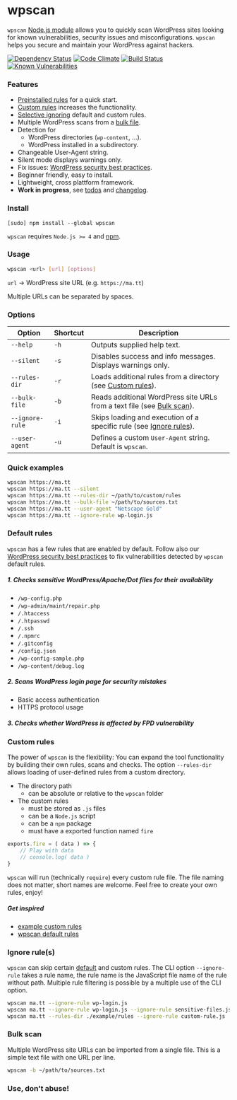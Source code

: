 # wpscan

`wpscan` [Node.js module](https://www.npmjs.com/package/wpscan) allows you to quickly scan WordPress sites looking for known vulnerabilities, security issues and misconfigurations. `wpscan` helps you secure and maintain your WordPress against hackers.

[![Dependency Status](https://david-dm.org/sergejmueller/wpscan.svg)](https://david-dm.org/sergejmueller/wpscan)
[![Code Climate](https://codeclimate.com/github/sergejmueller/wpscan/badges/gpa.svg)](https://codeclimate.com/github/sergejmueller/wpscan)
[![Build Status](https://travis-ci.org/sergejmueller/wpscan.svg?branch=master)](https://travis-ci.org/sergejmueller/wpscan)
[![Known Vulnerabilities](https://snyk.io/test/github/sergejmueller/wpscan/badge.svg)](https://snyk.io/test/github/sergejmueller/wpscan)


### Features

- [Preinstalled rules](#default-rules) for a quick start.
- [Custom rules](#custom-rules) increases the functionality.
- [Selective ignoring](#ignore-rules) default and custom rules.
- Multiple WordPress scans from a [bulk file](#bulk-scan).
- Detection for
  - WordPress directories (`wp-content`, ...).
  - WordPress installed in a subdirectory.
- Changeable User-Agent string.
- Silent mode displays warnings only.
- Fix issues: [WordPress security best practices](HOWTO.md).
- Beginner friendly, easy to install.
- Lightweight, cross plattform framework.
- **Work in progress**, see [todos](TODO.md) and [changelog](CHANGELOG.md).


### Install

```
[sudo] npm install --global wpscan
```

`wpscan` requires `Node.js >= 4` and [npm](http://blog.npmjs.org/post/85484771375/how-to-install-npm).


### Usage

```bash
wpscan <url> [url] [options]
```

`url` → WordPress site URL (e.g. `https://ma.tt`)

Multiple URLs can be separated by spaces.


### Options

Option | Shortcut | Description
------ | -------- | -----------
`--help` | `-h` | Outputs supplied help text.
`--silent` | `-s` | Disables success and info messages. Displays warnings only.
`--rules-dir` | `-r` | Loads additional rules from a directory (see [Custom rules](#custom-rules)).
`--bulk-file` | `-b` | Reads additional WordPress site URLs from a text file (see [Bulk scan](#bulk-scan)).
`--ignore-rule` | `-i` | Skips loading and execution of a specific rule (see [Ignore rules](#ignore-rules)).
`--user-agent` | `-u` | Defines a custom `User-Agent` string. Default is `wpscan`.


### Quick examples

```bash
wpscan https://ma.tt
wpscan https://ma.tt --silent
wpscan https://ma.tt --rules-dir ~/path/to/custom/rules
wpscan https://ma.tt --bulk-file ~/path/to/sources.txt
wpscan https://ma.tt --user-agent "Netscape Gold"
wpscan https://ma.tt --ignore-rule wp-login.js
```


### Default rules

`wpscan` has a few rules that are enabled by default. Follow also our [WordPress security best practices](HOWTO.md) to fix vulnerabilities detected by `wpscan` default rules.

##### 1. Checks sensitive WordPress/Apache/Dot files for their availability
  - `/wp-config.php`
  - `/wp-admin/maint/repair.php`
  - `/.htaccess`
  - `/.htpasswd`
  - `/.ssh`
  - `/.npmrc`
  - `/.gitconfig`
  - `/config.json`
  - `/wp-config-sample.php`
  - `/wp-content/debug.log`

##### 2. Scans WordPress login page for security mistakes
  - Basic access authentication
  - HTTPS protocol usage

##### 3. Checks whether WordPress is affected by FPD vulnerability


### Custom rules

The power of `wpscan` is the flexibility: You can expand the tool functionality by building their own rules, scans and checks. The option `--rules-dir` allows loading of user-defined rules from a custom directory.

- The directory path
  - can be absolute or relative to the `wpscan` folder
- The custom rules
  - must be stored as `.js` files
  - can be a `Node.js` script
  - can be a `npm` package
  - must have a exported function named `fire`

```javascript
exports.fire = ( data ) => {
    // Play with data
    // console.log( data )
}
```

`wpscan` will run (technically `require`) every custom rule file. The file naming does not matter, short names are welcome. Feel free to create your own rules, enjoy!

##### Get inspired
- [example custom rules](example/rules)
- [wpscan default rules](lib/rules)


### Ignore rule(s)

`wpscan` can skip certain [default](lib/rules) and custom rules. The CLI option `--ignore-rule` takes a rule name, the rule name is the JavaScript file name of the rule without path. Multiple rule filtering is possible by a multiple use of the CLI option.

```bash
wpscan ma.tt --ignore-rule wp-login.js
wpscan ma.tt --ignore-rule wp-login.js --ignore-rule sensitive-files.js
wpscan ma.tt --rules-dir ./example/rules --ignore-rule custom-rule.js
```


### Bulk scan

Multiple WordPress site URLs can be imported from a single file. This is a simple text file with one URL per line.

```bash
wpscan -b ~/path/to/sources.txt
```


### Use, don't abuse!
